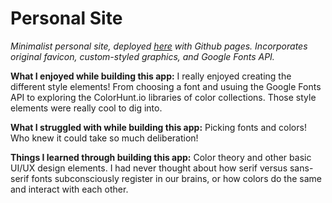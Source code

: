 # Personal Site

*Minimalist personal site, deployed [here](https://eireann07.github.io/personal-site/) with Github pages. Incorporates original favicon, custom-styled graphics, and Google Fonts API.*

**What I enjoyed while building this app:** I really enjoyed creating the different style elements! From choosing a font and usuing the Google Fonts API to exploring the ColorHunt.io libraries of color collections. Those style elements were really cool to dig into. 

**What I struggled with while building this app:** Picking fonts and colors! Who knew it could take so much deliberation! 

**Things I learned through building this app:** Color theory and other basic UI/UX design elements. I had never thought about how serif versus sans-serif fonts subconsciously register in our brains, or how colors do the same and interact with each other. 
